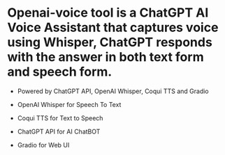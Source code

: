 # Openai-voice tool is a ChatGPT AI Voice Assistant that captures voice using Whisper, ChatGPT responds with the answer in both text form and speech form.

- Powered by ChatGPT API, OpenAI Whisper, Coqui TTS and Gradio 

- OpenAI Whisper for Speech To Text 

- Coqui TTS for Text to Speech

- ChatGPT API for AI ChatBOT

- Gradio for Web UI
